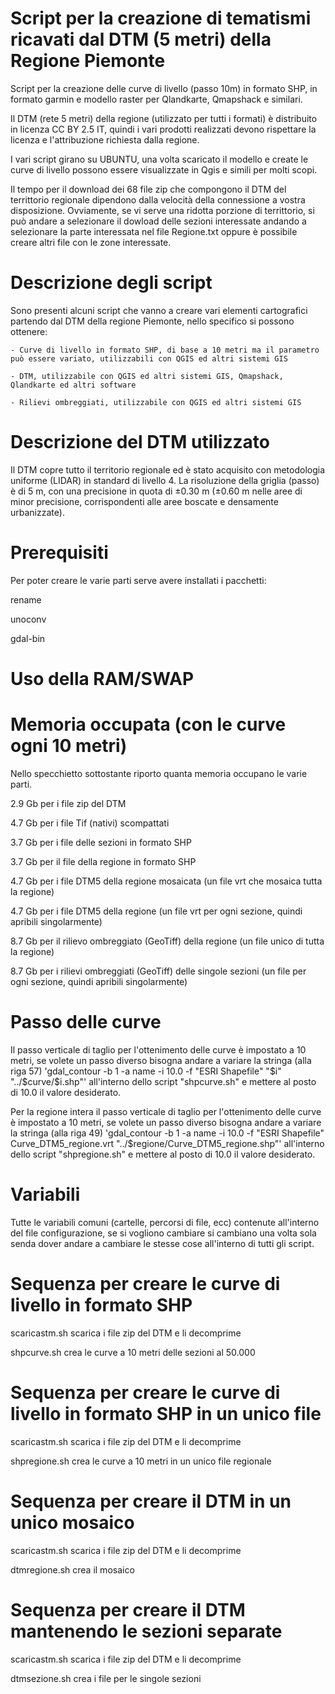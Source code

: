 Script per la creazione di tematismi ricavati dal DTM (5 metri) della Regione Piemonte
======================================================================================

Script per la creazione delle curve di livello (passo 10m) in formato SHP, in formato garmin e modello raster per Qlandkarte, Qmapshack e similari.

Il DTM (rete 5 metri) della regione (utilizzato per tutti i formati) è distribuito in licenza CC BY 2.5 IT, quindi i vari prodotti realizzati devono rispettare la licenza e l'attribuzione richiesta dalla regione.

I vari script girano su UBUNTU, una volta scaricato il modello e create le curve di livello possono essere visualizzate in Qgis e simili per molti scopi.

Il tempo per il download dei 68 file zip che compongono il DTM del territtorio regionale dipendono dalla velocità della connessione a vostra disposizione.
Ovviamente, se vi serve una ridotta porzione di territtorio, si può andare a selezionare il dowload delle sezioni interessate andando a selezionare la parte interessata nel file Regione.txt oppure è possibile creare altri file con le zone interessate.


Descrizione degli script
========================

Sono presenti alcuni script che vanno a creare vari elementi cartografici partendo dal DTM della regione Piemonte, nello specifico si possono ottenere:

	- Curve di livello in formato SHP, di base a 10 metri ma il parametro può essere variato, utilizzabili con QGIS ed altri sistemi GIS

	- DTM, utilizzabile con QGIS ed altri sistemi GIS, Qmapshack, Qlandkarte ed altri software

	- Rilievi ombreggiati, utilizzabile con QGIS ed altri sistemi GIS


Descrizione del DTM utilizzato
==============================

Il DTM copre tutto il territorio regionale ed è stato acquisito con metodologia
uniforme (LIDAR) in standard di livello 4. La risoluzione della griglia (passo)
è di 5 m, con una precisione in quota di ±0.30 m (±0.60 m nelle aree di
minor precisione, corrispondenti alle aree boscate e densamente
urbanizzate).


Prerequisiti
============

Per poter creare le varie parti serve avere installati i pacchetti:

rename

unoconv

gdal-bin


Uso della RAM/SWAP
==================


Memoria occupata (con le curve ogni 10 metri)
=============================================

Nello specchietto sottostante riporto quanta memoria occupano le varie parti.

2.9 Gb per i file zip del DTM

4.7 Gb per i file Tif (nativi) scompattati

3.7 Gb per i file delle sezioni in formato SHP

3.7 Gb per il file della regione in formato SHP

4.7 Gb per i file DTM5 della regione mosaicata (un file vrt che mosaica tutta la regione)

4.7 Gb per i file DTM5 della regione (un file vrt per ogni sezione, quindi apribili singolarmente)

8.7 Gb per il rilievo ombreggiato (GeoTiff) della regione (un file unico di tutta la regione)

8.7 Gb per i rilievi ombreggiati (GeoTiff) delle singole sezioni (un file per ogni sezione, quindi apribili singolarmente)


Passo delle curve
=================

Il passo verticale di taglio per l'ottenimento delle curve è impostato a 10 metri, se volete un passo diverso bisogna andare a variare la stringa (alla riga 57) 'gdal_contour -b 1 -a name -i 10.0 -f "ESRI Shapefile" "$i" "../$curve/$i.shp"' all'interno dello script "shpcurve.sh" e mettere al posto di 10.0 il valore desiderato.

Per la regione intera il passo verticale di taglio per l'ottenimento delle curve è impostato a 10 metri, se volete un passo diverso bisogna andare a variare la stringa (alla riga 49) 'gdal_contour -b 1 -a name -i 10.0 -f "ESRI Shapefile" Curve_DTM5_regione.vrt "../$regione/Curve_DTM5_regione.shp"' all'interno dello script "shpregione.sh" e mettere al posto di 10.0 il valore desiderato.


Variabili
=========

Tutte le variabili comuni (cartelle, percorsi di file, ecc) contenute all'interno del file configurazione, se si vogliono cambiare si cambiano una volta sola senda dover andare a cambiare le stesse cose all'interno di tutti gli script.


Sequenza per creare le curve di livello in formato SHP
======================================================

scaricastm.sh scarica i file zip del DTM e li decomprime

shpcurve.sh crea le curve a 10 metri delle sezioni al 50.000


Sequenza per creare le curve di livello in formato SHP in un unico file
=======================================================================

scaricastm.sh scarica i file zip del DTM e li decomprime

shpregione.sh crea le curve a 10 metri in un unico file regionale


Sequenza per creare il DTM in un unico mosaico
==============================================

scaricastm.sh scarica i file zip del DTM e li decomprime

dtmregione.sh crea il mosaico


Sequenza per creare il DTM mantenendo le sezioni separate
=========================================================

scaricastm.sh scarica i file zip del DTM e li decomprime

dtmsezione.sh crea i file per le singole sezioni



